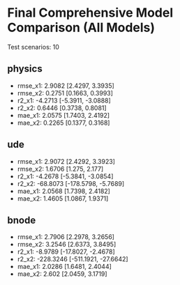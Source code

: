 # Final Comprehensive Model Comparison (All Models)

Test scenarios: 10

## physics

- rmse_x1: 2.9082 [2.4297, 3.3935]
- rmse_x2: 0.2751 [0.1663, 0.3993]
- r2_x1: -4.2713 [-5.3911, -3.0888]
- r2_x2: 0.6446 [0.3738, 0.8081]
- mae_x1: 2.0575 [1.7403, 2.4192]
- mae_x2: 0.2265 [0.1377, 0.3168]

## ude

- rmse_x1: 2.9072 [2.4292, 3.3923]
- rmse_x2: 1.6706 [1.275, 2.177]
- r2_x1: -4.2678 [-5.3841, -3.0854]
- r2_x2: -68.8073 [-178.5798, -5.7689]
- mae_x1: 2.0568 [1.7398, 2.4182]
- mae_x2: 1.4605 [1.0867, 1.9371]

## bnode

- rmse_x1: 2.7906 [2.2978, 3.2656]
- rmse_x2: 3.2546 [2.6373, 3.8495]
- r2_x1: -8.9789 [-17.8027, -2.4678]
- r2_x2: -228.3246 [-511.1921, -27.6642]
- mae_x1: 2.0286 [1.6481, 2.4044]
- mae_x2: 2.602 [2.0459, 3.1719]

